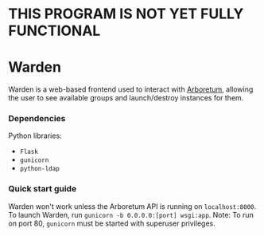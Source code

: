 THIS PROGRAM IS NOT YET FULLY FUNCTIONAL
========================================

# Warden
Warden is a web-based frontend used to interact with [Arboretum](https://github.com/wtsi-hgi/arboretum), allowing the user to see available groups and launch/destroy instances for them. 

### Dependencies 
Python libraries:
 - `Flask`
 - `gunicorn`
 - `python-ldap`

### Quick start guide
Warden won't work unless the Arboretum API is running on `localhost:8000`. 
To launch Warden, run `gunicorn -b 0.0.0.0:[port] wsgi:app`. 
Note: To run on port 80, `gunicorn` must be started with superuser privileges.
